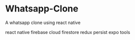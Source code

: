 # Whatsapp-Clone
A whatsapp clone using react native 


react native 
firebase cloud firestore 
redux persist 
expo tools 


